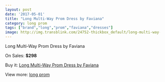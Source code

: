 ```yaml
---
layout: post
date: '2017-05-01'
title: "Long Multi-Way Prom Dress by Faviana"
category: long prom
tags: ["brand","long","prom","faviana","dresses"]
image: http://img.transblink.com/24752-thickbox_default/long-multi-way-prom-dress-by-faviana.jpg
---
```

Long Multi-Way Prom Dress by Faviana

On Sales: **$298**
<a href="https://www.transblink.com/en/long-prom/7810-long-multi-way-prom-dress-by-faviana.html"><amp-img layout="responsive" width="600" height="600" src="//img.transblink.com/24752-thickbox_default/long-multi-way-prom-dress-by-faviana.jpg" alt="Long Multi-Way Prom Dress by Faviana 0" /></a>
<a href="https://www.transblink.com/en/long-prom/7810-long-multi-way-prom-dress-by-faviana.html"><amp-img layout="responsive" width="600" height="600" src="//img.transblink.com/24756-thickbox_default/long-multi-way-prom-dress-by-faviana.jpg" alt="Long Multi-Way Prom Dress by Faviana 1" /></a>
<a href="https://www.transblink.com/en/long-prom/7810-long-multi-way-prom-dress-by-faviana.html"><amp-img layout="responsive" width="600" height="600" src="//img.transblink.com/24755-thickbox_default/long-multi-way-prom-dress-by-faviana.jpg" alt="Long Multi-Way Prom Dress by Faviana 2" /></a>
<a href="https://www.transblink.com/en/long-prom/7810-long-multi-way-prom-dress-by-faviana.html"><amp-img layout="responsive" width="600" height="600" src="//img.transblink.com/24754-thickbox_default/long-multi-way-prom-dress-by-faviana.jpg" alt="Long Multi-Way Prom Dress by Faviana 3" /></a>
<a href="https://www.transblink.com/en/long-prom/7810-long-multi-way-prom-dress-by-faviana.html"><amp-img layout="responsive" width="600" height="600" src="//img.transblink.com/24753-thickbox_default/long-multi-way-prom-dress-by-faviana.jpg" alt="Long Multi-Way Prom Dress by Faviana 4" /></a>

Buy it: [Long Multi-Way Prom Dress by Faviana](https://www.transblink.com/en/long-prom/7810-long-multi-way-prom-dress-by-faviana.html "Long Multi-Way Prom Dress by Faviana")

View more: [long prom](https://www.transblink.com/en/58-long-prom "long prom")